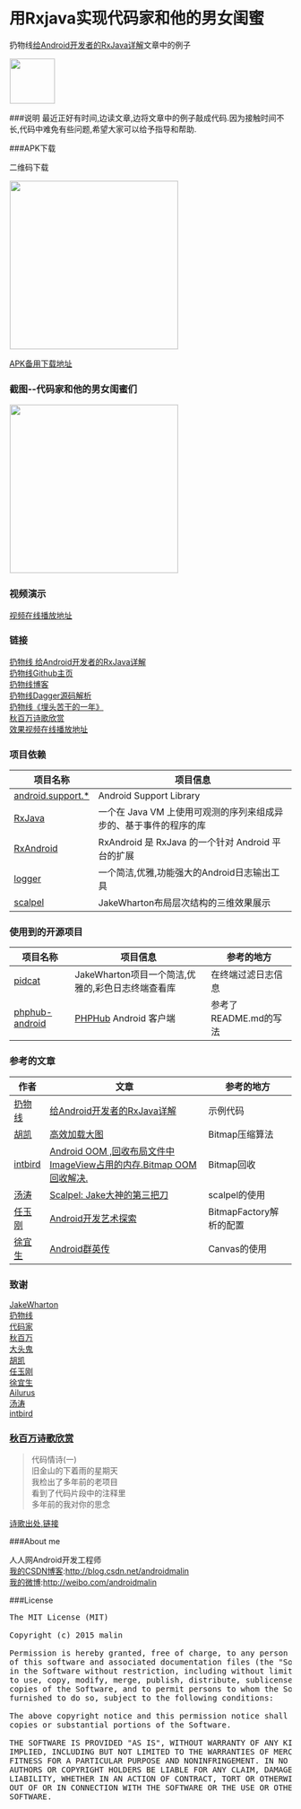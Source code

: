 # 用Rxjava实现代码家和他的男女闺蜜
扔物线[给Android开发者的RxJava详解](http://gank.io/post/560e15be2dca930e00da1083)文章中的例子
<div><img src='https://github.com/androidmalin/RengwuxianRxjava/blob/master/app/src/main/res/mipmap-xhdpi/rengwuxian.jpg' width="80px" style='border: #f1f1f1 solid 1px'/></div>

###说明
最近正好有时间,边读文章,边将文章中的例子敲成代码.因为接触时间不长,代码中难免有些问题,希望大家可以给予指导和帮助.<br/>


###APK下载

二维码下载
<div><img src='https://github.com/androidmalin/RengwuxianRxjava/blob/master/qrcode/dowload_qrcode.png' width="300px" style='border: #f1f1f1 solid 1px'/></div>

[APK备用下载地址](http://fir.im/rengwuxianrxjava)

### 截图--代码家和他的男女闺蜜们

<div><img src='https://github.com/androidmalin/RengwuxianRxjava/blob/master/screenshots/daimajia_girl_friends_team.png' width="300px" style='border: #f1f1f1 solid 1px'/></div>

### 视频演示

[视频在线播放地址](http://video.weibo.com/show?fid=1034:a6434cc89dc75f1444dac67ff22c1153)<br/>



### 链接
[扔物线 给Android开发者的RxJava详解](http://gank.io/post/560e15be2dca930e00da1083)<br/>
[扔物线Github主页](https://github.com/rengwuxian)<br/>
[扔物线博客](http://www.rengwuxian.com)<br/>
[扔物线Dagger源码解析](http://a.codekk.com/detail/Android/%E6%89%94%E7%89%A9%E7%BA%BF/Dagger%20%E6%BA%90%E7%A0%81%E8%A7%A3%E6%9E%90)<br/>
[扔物线《埋头苦干的一年》](https://github.com/aosp-exchange-group/fuck-2014-flirt-2015/blob/master/1/rengwuxian.md)<br/>
[秋百万诗歌欣赏](http://weibo.com/p/1001603907193945642719)<br/>
[效果视频在线播放地址](http://video.weibo.com/show?fid=1034:a6434cc89dc75f1444dac67ff22c1153)<br/>


### 项目依赖

项目名称 | 项目信息
------- | -------
[android.support.*](https://developer.android.com/tools/support-library/index.html) | Android Support Library
[RxJava](https://github.com/ReactiveX/RxJava) | 一个在 Java VM 上使用可观测的序列来组成异步的、基于事件的程序的库
[RxAndroid](https://github.com/ReactiveX/RxAndroid) | RxAndroid 是 RxJava 的一个针对 Android 平台的扩展
[logger](https://github.com/orhanobut/logger) | 一个简洁,优雅,功能强大的Android日志输出工具
[scalpel](https://github.com/JakeWharton/scalpel) | JakeWharton布局层次结构的三维效果展示

### 使用到的开源项目
项目名称 | 项目信息| 参考的地方
------- | -------| -------
[pidcat](https://github.com/JakeWharton/pidcat)|JakeWharton项目一个简洁,优雅的,彩色日志终端查看库|在终端过滤日志信息
[phphub-android](https://github.com/CycloneAxe/phphub-android/blob/master/README.md)| [PHPHub](https://phphub.org/) Android 客户端|参考了README.md的写法

### 参考的文章
作者 | 文章| 参考的地方
------- | -------| -------
[扔物线](https://github.com/rengwuxian) | [给Android开发者的RxJava详解](http://gank.io/post/560e15be2dca930e00da1083) | 示例代码
[胡凯](https://github.com/kesenhoo) | [ 高效加载大图](http://hukai.me/android-training-course-in-chinese/graphics/displaying-bitmaps/load-bitmap.html) | Bitmap压缩算法
[intbird](http://blog.csdn.net/intbird) | [Android OOM ,回收布局文件中ImageView占用的内存.Bitmap OOM回收解决.](http://blog.csdn.net/intbird/article/details/19905549) | Bitmap回收
[汤涛](http://mp.weixin.qq.com/s?__biz=MzA4MjU5NTY0NA==&mid=400871360&idx=1&sn=ed438babc92bcca912f0f097f46fcf70&scene=1&srcid=1201fX7dBmzWopPQwaue5OKg&from=groupmessage&isappinstalled=0#wechat_redirect) | [Scalpel: Jake大神的第三把刀](http://mp.weixin.qq.com/s?__biz=MzA4MjU5NTY0NA==&mid=400871360&idx=1&sn=ed438babc92bcca912f0f097f46fcf70&scene=1&srcid=1201fX7dBmzWopPQwaue5OKg&from=groupmessage&isappinstalled=0#wechat_redirect) | scalpel的使用
[任玉刚](https://github.com/singwhatiwanna)|[Android开发艺术探索](https://item.jd.com/11760209.html) | BitmapFactory解析的配置
[徐宜生](https://github.com/xuyisheng)|[Android群英传](https://item.jd.com/11758334.html)| Canvas的使用


### 致谢
[JakeWharton](https://github.com/JakeWharton)<br/>
[扔物线](https://github.com/rengwuxian)<br/>
[代码家](https://github.com/daimajia)<br/>
[秋百万](https://github.com/liaohuqiu)<br/>
[大头鬼](https://github.com/lzyzsd)<br/>
[胡凯](https://github.com/kesenhoo)<br/>
[任玉刚](https://github.com/singwhatiwanna)<br/>
[徐宜生](https://github.com/xuyisheng)<br/>
[Ailurus](https://github.com/liangzhitao)<br/>
[汤涛](http://mp.weixin.qq.com/s?__biz=MzA4MjU5NTY0NA==&mid=400871360&idx=1&sn=ed438babc92bcca912f0f097f46fcf70&scene=1&srcid=1201fX7dBmzWopPQwaue5OKg&from=groupmessage&isappinstalled=0#wechat_redirect)<br/>
[intbird](http://blog.csdn.net/intbird)<br/>

### [秋百万诗歌欣赏](http://weibo.com/p/1001603907193945642719)
>代码情诗(一)<br/>
>旧金山的下着雨的星期天<br/>
>我检出了多年前的老项目<br/>
>看到了代码片段中的注释里<br/>
>多年前的我对你的思念<br/>

[诗歌出处,链接](http://weibo.com/p/1001603907193945642719)

###About me

人人网Android开发工程师<br/>
[我的CSDN博客](http://blog.csdn.net/androidmalin):http://blog.csdn.net/androidmalin<br/>
[我的微博](http://weibo.com/androidmalin):http://weibo.com/androidmalin<br/>


###License
<pre>
The MIT License (MIT)

Copyright (c) 2015 malin

Permission is hereby granted, free of charge, to any person obtaining a copy
of this software and associated documentation files (the "Software"), to deal
in the Software without restriction, including without limitation the rights
to use, copy, modify, merge, publish, distribute, sublicense, and/or sell
copies of the Software, and to permit persons to whom the Software is
furnished to do so, subject to the following conditions:

The above copyright notice and this permission notice shall be included in all
copies or substantial portions of the Software.

THE SOFTWARE IS PROVIDED "AS IS", WITHOUT WARRANTY OF ANY KIND, EXPRESS OR
IMPLIED, INCLUDING BUT NOT LIMITED TO THE WARRANTIES OF MERCHANTABILITY,
FITNESS FOR A PARTICULAR PURPOSE AND NONINFRINGEMENT. IN NO EVENT SHALL THE
AUTHORS OR COPYRIGHT HOLDERS BE LIABLE FOR ANY CLAIM, DAMAGES OR OTHER
LIABILITY, WHETHER IN AN ACTION OF CONTRACT, TORT OR OTHERWISE, ARISING FROM,
OUT OF OR IN CONNECTION WITH THE SOFTWARE OR THE USE OR OTHER DEALINGS IN THE
SOFTWARE.

</pre>